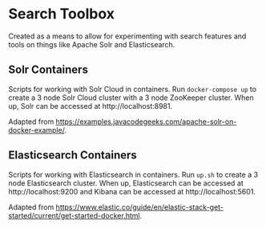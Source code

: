 # Search Toolbox

Created as a means to allow for experimenting with search features and tools on things like Apache Solr and Elasticsearch.

## Solr Containers

Scripts for working with Solr Cloud in containers. Run `docker-compose up` to create a 3 node Solr Cloud cluster with a 3 node ZooKeeper cluster. When up, Solr can be accessed at http://localhost:8981.

Adapted from https://examples.javacodegeeks.com/apache-solr-on-docker-example/.

## Elasticsearch Containers

Scripts for working with Elasticsearch in containers. Run `up.sh` to create a 3 node Elasticsearch cluster. When up, Elasticsearch can be accessed at http://localhost:9200 and Kibana can be accessed at http://localhost:5601.

Adapted from https://www.elastic.co/guide/en/elastic-stack-get-started/current/get-started-docker.html.
